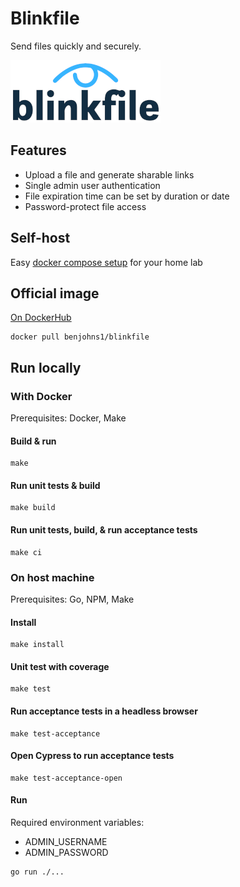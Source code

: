 # Blinkfile
Send files quickly and securely.

![Blinkfile](docs/images/logo-light-bg-240x100.png)

## Features
- Upload a file and generate sharable links
- Single admin user authentication
- File expiration time can be set by duration or date
- Password-protect file access

## Self-host
Easy [docker compose setup](examples/docker-compose.yml) for your home lab

## Official image
[On DockerHub](https://hub.docker.com/repository/docker/benjohns1/blinkfile)

```
docker pull benjohns1/blinkfile
```

## Run locally
### With Docker
Prerequisites: Docker, Make

#### Build & run
```
make
```
#### Run unit tests & build
```
make build
```
#### Run unit tests, build, & run acceptance tests
```
make ci
```

### On host machine
Prerequisites: Go, NPM, Make

#### Install
```
make install
```
#### Unit test with coverage
```
make test
```
#### Run acceptance tests in a headless browser
```
make test-acceptance
```
#### Open Cypress to run acceptance tests
```
make test-acceptance-open
```
#### Run
Required environment variables:
- ADMIN_USERNAME
- ADMIN_PASSWORD
```
go run ./...
```